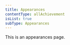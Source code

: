 ```yaml
---
title: Appearances
contentType: allAchievement
isList: true
subType: Appearances
---
```


This is an appearances page.

